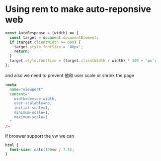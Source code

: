 # Using rem to make auto-reponsive web

```js
const AutoResponse = (width) => {
  const target = document.documentElement;
  if (target.clientWidth >= 600) {
    target.style.fontSize = '80px';
    return;
  }
  target.style.fontSize = (target.clientWidth / width) * 100 + 'px';
};
```

and also we need to prevent 他和 user scale or shrink the page

```html
<meta
  name="viewport"
  content="
    width=device-width,
    user-scalable=no,
    initial-scale=1,
    minimum-scale=1,
    maximum-scale=1
  "
/>
```

if broswer support the vw
we can

```css
html {
  font-size: calc(100vw / 7.5);
}
```
